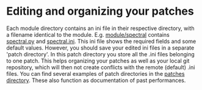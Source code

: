 # Editing and organizing your patches

Each module directory contains an ini file in their respective directory, with a filename identical 
to the module. E.g. [module/spectral](https://github.com/eegsynth/eegsynth/tree/master/module/spectral)
contains [spectral.py](https://github.com/eegsynth/eegsynth/tree/master/module/spectral/spectral.py) 
and [spectral.ini](https://github.com/eegsynth/eegsynth/tree/master/module/spectral/spectral.ini). 
This ini file shows the required fields and some default values. However, you should save your 
edited ini files in a separate 'patch directory'. In this patch directory you store all the .ini files 
belonging to one patch. This helps organizing your patches as well as your local git repository, 
which will then not create conflicts with the remote (default) .ini files.
You can find several examples of patch directories in the [patches directory](https://github.com/eegsynth/eegsynth/patches).
These also function as documentation of past performances. 

